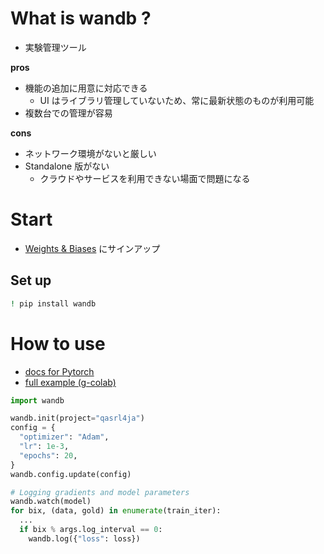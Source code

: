 # What is wandb ?
* 実験管理ツール

__pros__
* 機能の追加に用意に対応できる
  * UI はライブラリ管理していないため、常に最新状態のものが利用可能
* 複数台での管理が容易

__cons__
* ネットワーク環境がないと厳しい
* Standalone 版がない
  * クラウドやサービスを利用できない場面で問題になる

# Start
* [Weights & Biases](https://wandb.ai/site) にサインアップ

## Set up
```bash
! pip install wandb
```

# How to use
* [docs for Pytorch](https://docs.wandb.ai/integrations/pytorch)
* [full example (g-colab)](https://colab.research.google.com/drive/1QTIK23LBuAkdejbrvdP5hwBGyYlyEJpT?usp=sharing)
```python
import wandb

wandb.init(project="qasrl4ja")
config = {
  "optimizer": "Adam",
  "lr": 1e-3,
  "epochs": 20,
}
wandb.config.update(config)

# Logging gradients and model parameters
wandb.watch(model)
for bix, (data, gold) in enumerate(train_iter):
  ...
  if bix % args.log_interval == 0:
    wandb.log({"loss": loss})
```
